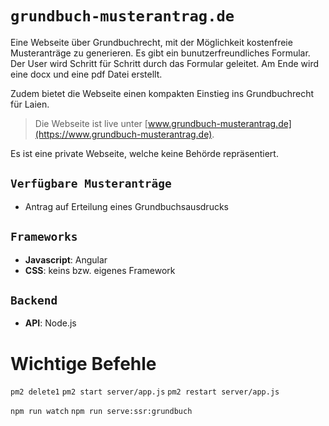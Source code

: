 # `grundbuch-musterantrag.de`

Eine Webseite über Grundbuchrecht, mit der Möglichkeit kostenfreie Musteranträge zu generieren.
Es gibt ein bunutzerfreundliches Formular. Der User wird Schritt für Schritt durch das Formular geleitet. Am Ende wird eine docx und eine pdf Datei erstellt.

Zudem bietet die Webseite einen kompakten Einstieg ins Grundbuchrecht für Laien.

> Die Webseite ist live unter [www.grundbuch-musterantrag.de](https://www.grundbuch-musterantrag.de).

Es ist eine private Webseite, welche keine Behörde repräsentiert.

## `Verfügbare Musteranträge`

- Antrag auf Erteilung eines Grundbuchsausdrucks

## `Frameworks`

- **Javascript**: Angular
- **CSS**: keins bzw. eigenes Framework

## `Backend`

- **API**: Node.js

# Wichtige Befehle

`pm2 delete1`
`pm2 start server/app.js`
`pm2 restart server/app.js`

`npm run watch`
`npm run serve:ssr:grundbuch`
